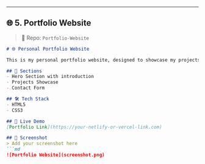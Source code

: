 
---

## 🌐 5. **Portfolio Website**
> 📁 Repo: `Portfolio-Website`

```md
# 🌐 Personal Portfolio Website

This is my personal portfolio website, designed to showcase my projects, skills, and contact details. Fully responsive and built using HTML and CSS.

## 🔧 Sections
- Hero Section with introduction
- Projects Showcase
- Contact Form

## 🛠 Tech Stack
- HTML5
- CSS3

## 🚀 Live Demo
[Portfolio Link](https://your-netlify-or-vercel-link.com)

## 📸 Screenshot
> Add your screenshot here  
```md
![Portfolio Website](screenshot.png)
